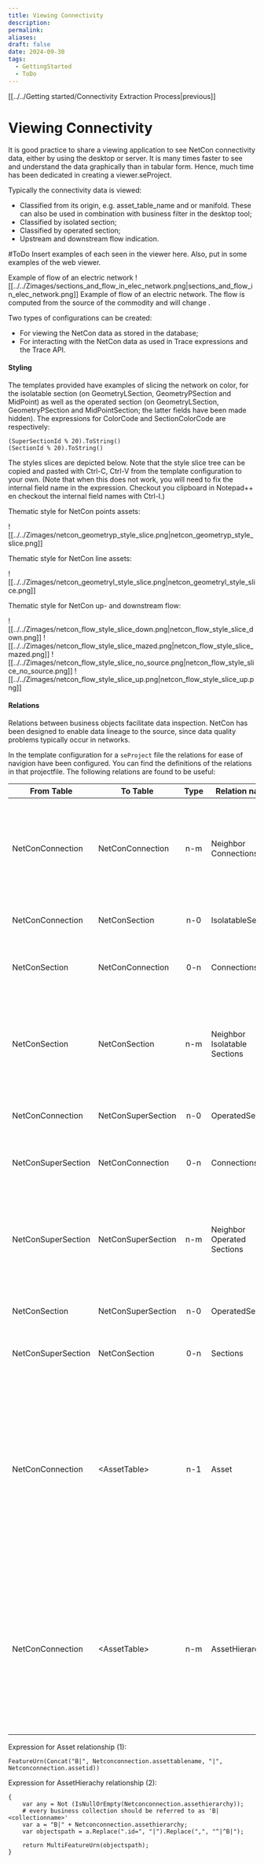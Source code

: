 ```yaml
---
title: Viewing Connectivity
description: 
permalink: 
aliases: 
draft: false
date: 2024-09-30
tags:
  - GettingStarted
  - ToDo
---
```

[[../../Getting started/Connectivity Extraction Process|previous]]
# Viewing Connectivity


It is good practice to share a viewing application to see NetCon connectivity data, either by using the desktop or server. It is many times faster to see and understand the data graphically than in tabular form. Hence, much time has been dedicated in creating a viewer.seProject.

Typically the connectivity data is viewed:

- Classified from its origin, e.g. asset_table_name and or manifold. These can also be used in combination with business filter in the desktop tool;
- Classified by isolated section;
- Classified by operated section;
- Upstream and downstream flow indication.

#ToDo Insert examples of each seen in the viewer here.
Also, put in some examples of the web viewer.

Example of flow of an electric network
![[../../Zimages/sections_and_flow_in_elec_network.png|sections_and_flow_in_elec_network.png]]
Example of flow of an electric network. The flow is computed from the source of the commodity and will change .

Two types of configurations can be created:

- For viewing the NetCon data as stored in the database;
- For interacting with the NetCon data as used in Trace expressions and the Trace API.

#### Styling

The templates provided have examples of slicing the network on color, for the isolatable section (on GeometryLSection, GeometryPSection and MidPoint) as well as the operated section (on GeometryLSection, GeometryPSection and MidPointSection; the latter fields have been made hidden). The expressions for ColorCode and SectionColorCode are respectively:

    (SuperSectionId % 20).ToString()
    (SectionId % 20).ToString()

The styles slices are depicted below. Note that the style slice tree can be copied and pasted with Ctrl-C, Ctrl-V from the template configuration to your own. (Note that when this does not work, you will need to fix the internal field name in the expression. Checkout you clipboard in Notepad++ en checkout the internal field names with Ctrl-I.)

Thematic style for NetCon points assets:

![[../../Zimages/netcon_geometryp_style_slice.png|netcon_geometryp_style_slice.png]]

Thematic style for NetCon line assets:

![[../../Zimages/netcon_geometryl_style_slice.png|netcon_geometryl_style_slice.png]]

Thematic style for NetCon up- and downstream flow:

![[../../Zimages/netcon_flow_style_slice_down.png|netcon_flow_style_slice_down.png]]
![[../../Zimages/netcon_flow_style_slice_mazed.png|netcon_flow_style_slice_mazed.png]]
![[../../Zimages/netcon_flow_style_slice_no_source.png|netcon_flow_style_slice_no_source.png]]
![[../../Zimages/netcon_flow_style_slice_up.png|netcon_flow_style_slice_up.png]]

#### Relations

Relations between business objects facilitate data inspection.
NetCon has been designed to enable data lineage to the source, since data quality problems typically occur in networks.

In the template configuration for a `seProject` file the relations for ease of navigion have been configured.
You can find the definitions of the relations in that projectfile.
The following relations are found to be useful:

| From Table | To Table | Type | Relation name | Description |
| ---------- | -------- | :--: | ------------- | ----------- |
| NetConConnection | NetConConnection | n-m | Neighbor Connections | Retrieves neighbors of which the FromId or ToId are equal to the my FromId or ToId, excluding self. The reverse relationfield is hidden. |
| NetConConnection | NetConSection | n-0 | IsolatableSection | Retrieves the isolatable section to which this belongs. |
| NetConSection | NetConConnection | 0-n | Connections | Retrieves the connections that are in this isolatable section. |
| NetConSection | NetConSection | n-m | Neighbor Isolatable Sections | Retrieves neighbors of which the FromId or ToId are equal to the my FromId or ToId, excluding self. The reverse relationfield is hidden. |
| NetConConnection | NetConSuperSection | n-0 | OperatedSection | Retrieves the operated section to which this belongs. |
| NetConSuperSection | NetConConnection | 0-n | Connections | Retrieves the connections that are in this isolatable section. |
| NetConSuperSection | NetConSuperSection | n-m | Neighbor Operated Sections | Retrieves neighbors of which the FromId or ToId are equal to the my FromId or ToId, excluding self. The reverse relationfield is hidden. |
| NetConSection | NetConSuperSection | n-0 | OperatedSection | Retrieves the operated section to which this belongs. |
| NetConSuperSection | NetConSection | 0-n | Sections | Retrieves the sections that are in this isolatable section. |
| NetConConnection | \<AssetTable> | n-1 | Asset | Retrieves the original asset from which the connection as generated. This can be any of the tables that are refered to via the AssetTableName and AssetId of the connection, which are part of the connectivity of the network. Use the expression (1) below. |
| NetConConnection | \<AssetTable> | n-m | AssetHierarchy | Retrieves the original assets that have a hierarchy relation with the connection, i.e. they contain it or are contained by it. This should return one asset for each object that is mentioned in the asset hierarchy. Use the expression (2) below. |

Expression for Asset relationship (1):

    FeatureUrn(Concat("B|", Netconconnection.assettablename, "|", Netconconnection.assetid))

Expression for AssetHierachy relationship (2):

    {
        var any = Not (IsNullOrEmpty(Netconconnection.assethierarchy));
        # every business collection should be referred to as 'B|<collectionname>'
        var a = "B|" + Netconconnection.assethierarchy;
        var objectspath = a.Replace(".id=", "|").Replace(",", "^|^B|");
        
        return MultiFeatureUrn(objectspath);
    }


